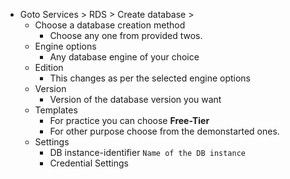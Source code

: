 * Goto Services > RDS > Create database >  
  * Choose a database creation method  
    * Choose any one from provided twos.  
  * Engine options  
    * Any database engine of your choice  
  * Edition  
    * This changes as per the selected engine options  
  * Version  
    * Version of the database version you want  
  * Templates  
    * For practice you can choose **Free-Tier**  
    * For other purpose choose from the demonstarted ones.  
  * Settings
    * DB instance-identifier `Name of the DB instance`  
    * Credential Settings
     
